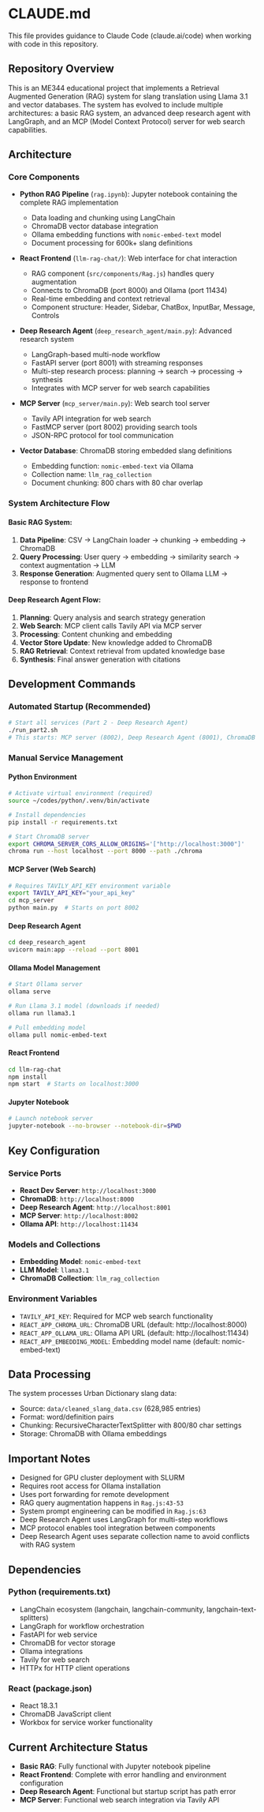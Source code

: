 # CLAUDE.md

This file provides guidance to Claude Code (claude.ai/code) when working with code in this repository.

## Repository Overview

This is an ME344 educational project that implements a Retrieval Augmented Generation (RAG) system for slang translation using Llama 3.1 and vector databases. The system has evolved to include multiple architectures: a basic RAG system, an advanced deep research agent with LangGraph, and an MCP (Model Context Protocol) server for web search capabilities.

## Architecture

### Core Components

- **Python RAG Pipeline** (`rag.ipynb`): Jupyter notebook containing the complete RAG implementation

  - Data loading and chunking using LangChain
  - ChromaDB vector database integration
  - Ollama embedding functions with `nomic-embed-text` model
  - Document processing for 600k+ slang definitions

- **React Frontend** (`llm-rag-chat/`): Web interface for chat interaction

  - RAG component (`src/components/Rag.js`) handles query augmentation
  - Connects to ChromaDB (port 8000) and Ollama (port 11434)
  - Real-time embedding and context retrieval
  - Component structure: Header, Sidebar, ChatBox, InputBar, Message, Controls

- **Deep Research Agent** (`deep_research_agent/main.py`): Advanced research system

  - LangGraph-based multi-node workflow
  - FastAPI server (port 8001) with streaming responses
  - Multi-step research process: planning → search → processing → synthesis
  - Integrates with MCP server for web search capabilities

- **MCP Server** (`mcp_server/main.py`): Web search tool server

  - Tavily API integration for web search
  - FastMCP server (port 8002) providing search tools
  - JSON-RPC protocol for tool communication

- **Vector Database**: ChromaDB storing embedded slang definitions
  - Embedding function: `nomic-embed-text` via Ollama
  - Collection name: `llm_rag_collection`
  - Document chunking: 800 chars with 80 char overlap

### System Architecture Flow

#### Basic RAG System:

1. **Data Pipeline**: CSV → LangChain loader → chunking → embedding → ChromaDB
2. **Query Processing**: User query → embedding → similarity search → context augmentation → LLM
3. **Response Generation**: Augmented query sent to Ollama LLM → response to frontend

#### Deep Research Agent Flow:

1. **Planning**: Query analysis and search strategy generation
2. **Web Search**: MCP client calls Tavily API via MCP server
3. **Processing**: Content chunking and embedding
4. **Vector Store Update**: New knowledge added to ChromaDB
5. **RAG Retrieval**: Context retrieval from updated knowledge base
6. **Synthesis**: Final answer generation with citations

## Development Commands

### Automated Startup (Recommended)

```bash
# Start all services (Part 2 - Deep Research Agent)
./run_part2.sh
# This starts: MCP server (8002), Deep Research Agent (8001), ChromaDB (8000), Ollama, React frontend (3000)
```

### Manual Service Management

#### Python Environment

```bash
# Activate virtual environment (required)
source ~/codes/python/.venv/bin/activate

# Install dependencies
pip install -r requirements.txt

# Start ChromaDB server
export CHROMA_SERVER_CORS_ALLOW_ORIGINS='["http://localhost:3000"]'
chroma run --host localhost --port 8000 --path ./chroma
```

#### MCP Server (Web Search)

```bash
# Requires TAVILY_API_KEY environment variable
export TAVILY_API_KEY="your_api_key"
cd mcp_server
python main.py  # Starts on port 8002
```

#### Deep Research Agent

```bash
cd deep_research_agent
uvicorn main:app --reload --port 8001
```

#### Ollama Model Management

```bash
# Start Ollama server
ollama serve

# Run Llama 3.1 model (downloads if needed)
ollama run llama3.1

# Pull embedding model
ollama pull nomic-embed-text
```

#### React Frontend

```bash
cd llm-rag-chat
npm install
npm start  # Starts on localhost:3000
```

#### Jupyter Notebook

```bash
# Launch notebook server
jupyter-notebook --no-browser --notebook-dir=$PWD
```

## Key Configuration

### Service Ports

- **React Dev Server**: `http://localhost:3000`
- **ChromaDB**: `http://localhost:8000`
- **Deep Research Agent**: `http://localhost:8001`
- **MCP Server**: `http://localhost:8002`
- **Ollama API**: `http://localhost:11434`

### Models and Collections

- **Embedding Model**: `nomic-embed-text`
- **LLM Model**: `llama3.1`
- **ChromaDB Collection**: `llm_rag_collection`

### Environment Variables

- `TAVILY_API_KEY`: Required for MCP web search functionality
- `REACT_APP_CHROMA_URL`: ChromaDB URL (default: http://localhost:8000)
- `REACT_APP_OLLAMA_URL`: Ollama API URL (default: http://localhost:11434)
- `REACT_APP_EMBEDDING_MODEL`: Embedding model name (default: nomic-embed-text)

## Data Processing

The system processes Urban Dictionary slang data:

- Source: `data/cleaned_slang_data.csv` (628,985 entries)
- Format: word/definition pairs
- Chunking: RecursiveCharacterTextSplitter with 800/80 char settings
- Storage: ChromaDB with Ollama embeddings

## Important Notes

- Designed for GPU cluster deployment with SLURM
- Requires root access for Ollama installation
- Uses port forwarding for remote development
- RAG query augmentation happens in `Rag.js:43-53`
- System prompt engineering can be modified in `Rag.js:63`
- Deep Research Agent uses LangGraph for multi-step workflows
- MCP protocol enables tool integration between components
- Deep Research Agent uses separate collection name to avoid conflicts with RAG system

## Dependencies

### Python (requirements.txt)

- LangChain ecosystem (langchain, langchain-community, langchain-text-splitters)
- LangGraph for workflow orchestration
- FastAPI for web service
- ChromaDB for vector storage
- Ollama integrations
- Tavily for web search
- HTTPx for HTTP client operations

### React (package.json)

- React 18.3.1
- ChromaDB JavaScript client
- Workbox for service worker functionality

## Current Architecture Status

- **Basic RAG**: Fully functional with Jupyter notebook pipeline
- **React Frontend**: Complete with error handling and environment configuration
- **Deep Research Agent**: Functional but startup script has path error
- **MCP Server**: Functional web search integration via Tavily API
